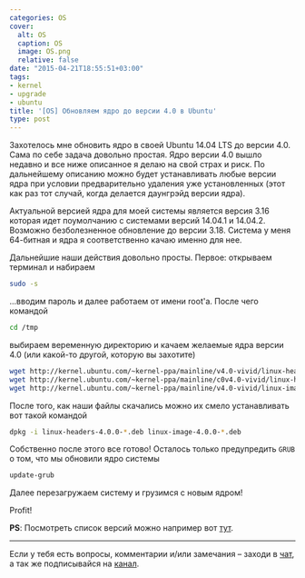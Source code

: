 ```yaml
---
categories: OS
cover:
  alt: OS
  caption: OS
  image: OS.png
  relative: false
date: "2015-04-21T18:55:51+03:00"
tags:
- kernel
- upgrade
- ubuntu
title: '[OS] Обновляем ядро до версии 4.0 в Ubuntu'
type: post
---
```


Захотелось мне обновить ядро в своей Ubuntu 14.04 LTS до версии 4.0. Сама по себе задача довольно простая. Ядро версии 4.0 вышло недавно и все ниже описанное я делаю на свой страх и риск. По дальнейшему описанию можно будет устанавливать любые версии ядра при условии предварительно удаления уже установленных (этот как раз тот случай, когда делается даунгрэйд версии ядра).

Актуальной версией ядра для моей системы является версия 3.16 которая идет поумолчанию с системами версий 14.04.1 и 14.04.2. Возможно безболезненное обновление до версии 3.18. Система у меня 64-битная и ядра я соответственно качаю именно для нее.

Дальнейшие наши действия довольно просты. Первое: открываем терминал и набираем

```bash
sudo -s
```

...вводим пароль и далее работаем от имени root'а. После чего командой

```bash
cd /tmp
```

выбираем веременную директорию и качаем желаемые ядра версии 4.0 (или какой-то другой, которую вы захотите)

```bash
wget http://kernel.ubuntu.com/~kernel-ppa/mainline/v4.0-vivid/linux-headers-4.0.0-040000_4.0.0-040000.201504121935_all.deb
wget http://kernel.ubuntu.com/~kernel-ppa/mainline/c0v4.0-vivid/linux-headers-4.0.0-040000-generic_4.0.0-040000.201504121935_amd64.deb
wget http://kernel.ubuntu.com/~kernel-ppa/mainline/v4.0-vivid/linux-image-4.0.0-040000-generic_4.0.0-040000.201504121935_amd64.deb
```

После того, как наши файлы скачались можно их смело устанавливать вот такой командой

```bash
dpkg -i linux-headers-4.0.0-*.deb linux-image-4.0.0-*.deb
```

Собственно после этого все готово! Осталось только предупредить `GRUB` о том, что мы обновили ядро системы

```bash
update-grub
```

Далее перезагружаем систему и грузимся с новым ядром!

Profit!

**PS**: Посмотреть список версий можно например вот [тут](http://kernel.ubuntu.com/~kernel-ppa/mainline/).

---
Если у тебя есть вопросы, комментарии и/или замечания – заходи в [чат](https://ttttt.me/jtprogru_chat), а так же подписывайся на [канал](https://ttttt.me/jtprogru_channel).
